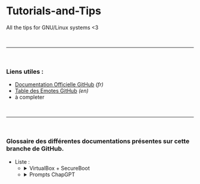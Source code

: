 # Tutorials-and-Tips
All the tips for GNU/Linux systems &lt;3

<br>

---

<br>

### Liens utiles :
  - [Documentation Officielle GitHub](https://docs.github.com/fr/get-started)  _(fr)_
  - [Table des Emotes GitHub](https://github.com/ikatyang/emoji-cheat-sheet/blob/master/README.md) _(en)_
  - à completer

<br>

---

<br>

### Glossaire des différentes documentations présentes sur cette branche de GitHub.

- Liste :  
  - <details>
    <summary>VirtualBox + SecureBoot</summary>
    <blockquote> Tutorial decrivant comment installer VirtualBox avec le SecureBoot activé.
    </blockquote>
  
    [Lien](https://github.com/Data-Spirit/Tutorials-and-Tips/blob/main/Virtual%20Machine/VirtualBox/README.md)
    </details>

  - <details>
    <summary>Prompts ChapGPT</summary>
    <blockquote> A completer
    </blockquote>
  
    [Lien](a completer)
    </details>

